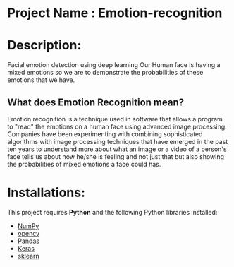 # Project Name : Emotion-recognition

# Description:
Facial emotion detection using deep learning
Our Human face is having a mixed emotions so we are to demonstrate the probabilities of these emotions that we have.

## What does Emotion Recognition mean?

Emotion recognition is a technique used in software that allows a program to "read" the emotions on a human face using advanced image processing. Companies have been experimenting with combining sophisticated algorithms with image processing techniques that have emerged in the past ten years to understand more about what an image or a video of a person's face tells us about how he/she is feeling and not just that but also showing the probabilities of mixed emotions a face could has.

<a id="p2"></a> 
# Installations:
This project requires **Python** and the following Python libraries installed:

- [NumPy](http://www.numpy.org/)
- [opencv](https://opencv.org/)
- [Pandas](https://pypi.org/project/pandas/)
- [Keras](https://pypi.org/project/Keras/)
- [sklearn](https://pypi.org/project/sklearn2/)

```
